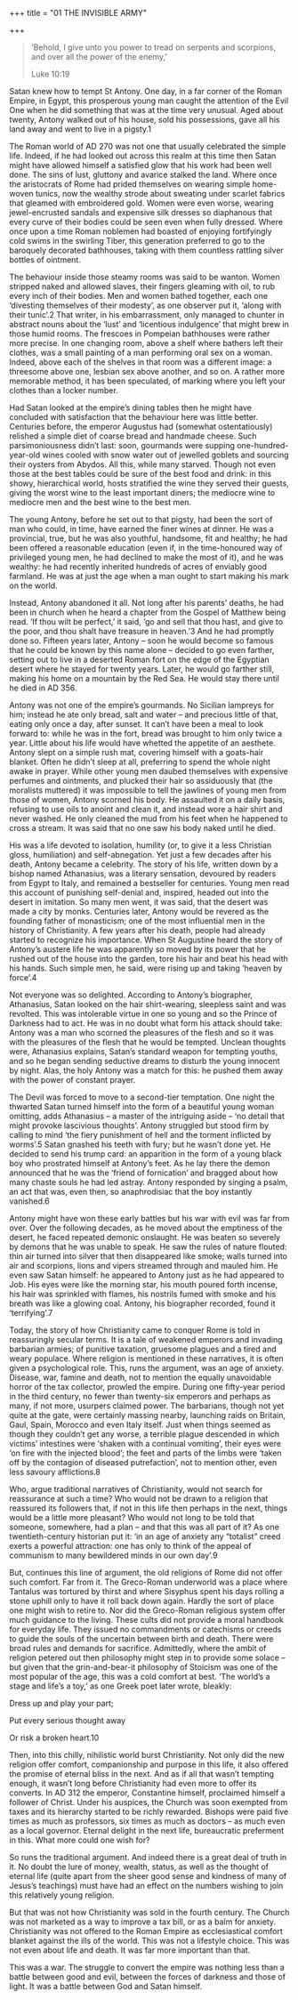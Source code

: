 +++
title = "01 THE INVISIBLE ARMY"

+++


> ‘Behold, I give unto you power to tread on serpents and scorpions, and over all the power of the enemy,’
>
> Luke 10:19





Satan knew how to tempt St Antony. One day, in a far corner of the Roman Empire, in Egypt, this prosperous young man caught the attention of the Evil One when he did something that was at the time very unusual. Aged about twenty, Antony walked out of his house, sold his possessions, gave all his land away and went to live in a pigsty.1

The Roman world of AD 270 was not one that usually celebrated the simple life. Indeed, if he had looked out across this realm at this time then Satan might have allowed himself a satisfied glow that his work had been well done. The sins of lust, gluttony and avarice stalked the land. Where once the aristocrats of Rome had prided themselves on wearing simple home-woven tunics, now the wealthy strode about sweating under scarlet fabrics that gleamed with embroidered gold. Women were even worse, wearing jewel-encrusted sandals and expensive silk dresses so diaphanous that every curve of their bodies could be seen even when fully dressed. Where once upon a time Roman noblemen had boasted of enjoying fortifyingly cold swims in the swirling Tiber, this generation preferred to go to the baroquely decorated bathhouses, taking with them countless rattling silver bottles of ointment.

The behaviour inside those steamy rooms was said to be wanton. Women stripped naked and allowed slaves, their fingers gleaming with oil, to rub every inch of their bodies. Men and women bathed together, each one ‘divesting themselves of their modesty’, as one observer put it, ‘along with their tunic’.2 That writer, in his embarrassment, only managed to chunter in abstract nouns about the ‘lust’ and ‘licentious indulgence’ that might brew in those humid rooms. The frescoes in Pompeian bathhouses were rather more precise. In one changing room, above a shelf where bathers left their clothes, was a small painting of a man performing oral sex on a woman. Indeed, above each of the shelves in that room was a different image: a threesome above one, lesbian sex above another, and so on. A rather more memorable method, it has been speculated, of marking where you left your clothes than a locker number.

Had Satan looked at the empire’s dining tables then he might have concluded with satisfaction that the behaviour here was little better. Centuries before, the emperor Augustus had \(somewhat ostentatiously\) relished a simple diet of coarse bread and handmade cheese. Such parsimoniousness didn’t last: soon, gourmands were supping one-hundred-year-old wines cooled with snow water out of jewelled goblets and sourcing their oysters from Abydos. All this, while many starved. Though not even those at the best tables could be sure of the best food and drink: in this showy, hierarchical world, hosts stratified the wine they served their guests, giving the worst wine to the least important diners; the mediocre wine to mediocre men and the best wine to the best men.

The young Antony, before he set out to that pigsty, had been the sort of man who could, in time, have earned the finer wines at dinner. He was a provincial, true, but he was also youthful, handsome, fit and healthy; he had been offered a reasonable education \(even if, in the time-honoured way of privileged young men, he had declined to make the most of it\), and he was wealthy: he had recently inherited hundreds of acres of enviably good farmland. He was at just the age when a man ought to start making his mark on the world.

Instead, Antony abandoned it all. Not long after his parents’ deaths, he had been in church when he heard a chapter from the Gospel of Matthew being read. ‘If thou wilt be perfect,’ it said, ‘go and sell that thou hast, and give to the poor, and thou shalt have treasure in heaven.’3 And he had promptly done so. Fifteen years later, Antony – soon he would become so famous that he could be known by this name alone – decided to go even farther, setting out to live in a deserted Roman fort on the edge of the Egyptian desert where he stayed for twenty years. Later, he would go farther still, making his home on a mountain by the Red Sea. He would stay there until he died in AD 356.

Antony was not one of the empire’s gourmands. No Sicilian lampreys for him; instead he ate only bread, salt and water – and precious little of that, eating only once a day, after sunset. It can’t have been a meal to look forward to: while he was in the fort, bread was brought to him only twice a year. Little about his life would have whetted the appetite of an aesthete. Antony slept on a simple rush mat, covering himself with a goats-hair blanket. Often he didn’t sleep at all, preferring to spend the whole night awake in prayer. While other young men daubed themselves with expensive perfumes and ointments, and plucked their hair so assiduously that \(the moralists muttered\) it was impossible to tell the jawlines of young men from those of women, Antony scorned his body. He assaulted it on a daily basis, refusing to use oils to anoint and clean it, and instead wore a hair shirt and never washed. He only cleaned the mud from his feet when he happened to cross a stream. It was said that no one saw his body naked until he died.

His was a life devoted to isolation, humility \(or, to give it a less Christian gloss, humiliation\) and self-abnegation. Yet just a few decades after his death, Antony became a celebrity. The story of his life, written down by a bishop named Athanasius, was a literary sensation, devoured by readers from Egypt to Italy, and remained a bestseller for centuries. Young men read this account of punishing self-denial and, inspired, headed out into the desert in imitation. So many men went, it was said, that the desert was made a city by monks. Centuries later, Antony would be revered as the founding father of monasticism; one of the most influential men in the history of Christianity. A few years after his death, people had already started to recognize his importance. When St Augustine heard the story of Antony’s austere life he was apparently so moved by its power that he rushed out of the house into the garden, tore his hair and beat his head with his hands. Such simple men, he said, were rising up and taking ‘heaven by force’.4



Not everyone was so delighted. According to Antony’s biographer, Athanasius, Satan looked on the hair shirt-wearing, sleepless saint and was revolted. This was intolerable virtue in one so young and so the Prince of Darkness had to act. He was in no doubt what form his attack should take: Antony was a man who scorned the pleasures of the flesh and so it was with the pleasures of the flesh that he would be tempted. Unclean thoughts were, Athanasius explains, Satan’s standard weapon for tempting youths, and so he began sending seductive dreams to disturb the young innocent by night. Alas, the holy Antony was a match for this: he pushed them away with the power of constant prayer.

The Devil was forced to move to a second-tier temptation. One night the thwarted Satan turned himself into the form of a beautiful young woman omitting, adds Athanasius – a master of the intriguing aside – ‘no detail that might provoke lascivious thoughts’. Antony struggled but stood firm by calling to mind ‘the fiery punishment of hell and the torment inflicted by worms’.5 Satan gnashed his teeth with fury; but he wasn’t done yet. He decided to send his trump card: an apparition in the form of a young black boy who prostrated himself at Antony’s feet. As he lay there the demon announced that he was the ‘friend of fornication’ and bragged about how many chaste souls he had led astray. Antony responded by singing a psalm, an act that was, even then, so anaphrodisiac that the boy instantly vanished.6

Antony might have won these early battles but his war with evil was far from over. Over the following decades, as he moved about the emptiness of the desert, he faced repeated demonic onslaught. He was beaten so severely by demons that he was unable to speak. He saw the rules of nature flouted: thin air turned into silver that then disappeared like smoke; walls turned into air and scorpions, lions and vipers streamed through and mauled him. He even saw Satan himself: he appeared to Antony just as he had appeared to Job. His eyes were like the morning star, his mouth poured forth incense, his hair was sprinkled with flames, his nostrils fumed with smoke and his breath was like a glowing coal. Antony, his biographer recorded, found it ‘terrifying’.7



Today, the story of how Christianity came to conquer Rome is told in reassuringly secular terms. It is a tale of weakened emperors and invading barbarian armies; of punitive taxation, gruesome plagues and a tired and weary populace. Where religion is mentioned in these narratives, it is often given a psychological role. This, runs the argument, was an age of anxiety. Disease, war, famine and death, not to mention the equally unavoidable horror of the tax collector, prowled the empire. During one fifty-year period in the third century, no fewer than twenty-six emperors and perhaps as many, if not more, usurpers claimed power. The barbarians, though not yet quite at the gate, were certainly massing nearby, launching raids on Britain, Gaul, Spain, Morocco and even Italy itself. Just when things seemed as though they couldn’t get any worse, a terrible plague descended in which victims’ intestines were ‘shaken with a continual vomiting’, their eyes were ‘on fire with the injected blood’; the feet and parts of the limbs were ‘taken off by the contagion of diseased putrefaction’, not to mention other, even less savoury afflictions.8

Who, argue traditional narratives of Christianity, would not search for reassurance at such a time? Who would not be drawn to a religion that reassured its followers that, if not in this life then perhaps in the next, things would be a little more pleasant? Who would not long to be told that someone, somewhere, had a plan – and that this was all part of it? As one twentieth-century historian put it: ‘in an age of anxiety any “totalist” creed exerts a powerful attraction: one has only to think of the appeal of communism to many bewildered minds in our own day’.9

But, continues this line of argument, the old religions of Rome did not offer such comfort. Far from it. The Greco-Roman underworld was a place where Tantalus was tortured by thirst and where Sisyphus spent his days rolling a stone uphill only to have it roll back down again. Hardly the sort of place one might wish to retire to. Nor did the Greco-Roman religious system offer much guidance to the living. These cults did not provide a moral handbook for everyday life. They issued no commandments or catechisms or creeds to guide the souls of the uncertain between birth and death. There were broad rules and demands for sacrifice. Admittedly, where the ambit of religion petered out then philosophy might step in to provide some solace – but given that the grin-and-bear-it philosophy of Stoicism was one of the most popular of the age, this was a cold comfort at best. ‘The world’s a stage and life’s a toy,’ as one Greek poet later wrote, bleakly:


Dress up and play your part;

Put every serious thought away

Or risk a broken heart.10


Then, into this chilly, nihilistic world burst Christianity. Not only did the new religion offer comfort, companionship and purpose in this life, it also offered the promise of eternal bliss in the next. And as if all that wasn’t tempting enough, it wasn’t long before Christianity had even more to offer its converts. In AD 312 the emperor, Constantine himself, proclaimed himself a follower of Christ. Under his auspices, the Church was soon exempted from taxes and its hierarchy started to be richly rewarded. Bishops were paid five times as much as professors, six times as much as doctors – as much even as a local governor. Eternal delight in the next life, bureaucratic preferment in this. What more could one wish for?

So runs the traditional argument. And indeed there is a great deal of truth in it. No doubt the lure of money, wealth, status, as well as the thought of eternal life \(quite apart from the sheer good sense and kindness of many of Jesus’s teachings\) must have had an effect on the numbers wishing to join this relatively young religion.

But that was not how Christianity was sold in the fourth century. The Church was not marketed as a way to improve a tax bill, or as a balm for anxiety. Christianity was not offered to the Roman Empire as ecclesiastical comfort blanket against the ills of the world. This was not a lifestyle choice. This was not even about life and death. It was far more important than that.

This was a war. The struggle to convert the empire was nothing less than a battle between good and evil, between the forces of darkness and those of light. It was a battle between God and Satan himself.




